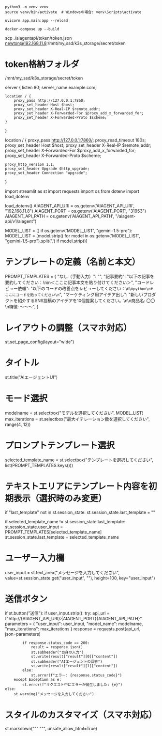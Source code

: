 ```
python3 -m venv venv
source venv/bin/activate  # Windowsの場合: venv\Scripts\activate
```

```
uvicorn app.main:app --reload
```

```
docker-compose up --build
```


scp ./aiagentapi/token/token.json newton@192.168.11.8:/mnt/my_ssd/k3s_storage/secret/token

# token格納フォルダ
/mnt/my_ssd/k3s_storage/secret/token


server {
    listen 80;
    server_name example.com;

    location / {
        proxy_pass http://127.0.0.1:7860;
        proxy_set_header Host $host;
        proxy_set_header X-Real-IP $remote_addr;
        proxy_set_header X-Forwarded-For $proxy_add_x_forwarded_for;
        proxy_set_header X-Forwarded-Proto $scheme;
    }
}



location / {
    proxy_pass http://127.0.0.1:7860/;
    proxy_read_timeout 180s;
    proxy_set_header Host $host;
    proxy_set_header X-Real-IP $remote_addr;
    proxy_set_header X-Forwarded-For $proxy_add_x_forwarded_for;
    proxy_set_header X-Forwarded-Proto $scheme;

    proxy_http_version 1.1;
    proxy_set_header Upgrade $http_upgrade;
    proxy_set_header Connection "upgrade";
}



import streamlit as st
import requests
import os
from dotenv import load_dotenv

load_dotenv()
AIAGENT_API_URI = os.getenv('AIAGENT_API_URI', "192.168.11.8")
AIAGENT_PORT = os.getenv('AIAGENT_PORT', "31953")
AIAGENT_API_PATH = os.getenv('AIAGENT_API_PATH', "/aiagent-api/v1/aiagent")

MODEL_LIST = []
if os.getenv('MODEL_LIST', "gemini-1.5-pro"):
    MODEL_LIST = [model.strip() for model in os.getenv('MODEL_LIST', "gemini-1.5-pro").split(',') if model.strip()]

# テンプレートの定義（名前と本文）
PROMPT_TEMPLATES = {
    "なし（手動入力）": "",
    "記事要約": "以下の記事を要約してください：\n\n＜ここに記事本文を貼り付けてください＞",
    "コードレビュー依頼": "以下のコードの改善点をレビューしてください：\n\n```python\n# ここにコードを貼ってください\n```",
    "マーケティング用アイデア出し": "新しいプロダクトを紹介するSNS投稿のアイデアを10個提案してください。\n\n商品名: 〇〇\n特徴: 〜〜〜",
}

# レイアウトの調整（スマホ対応）
st.set_page_config(layout="wide")

# タイトル
st.title("AIエージェントUI")

# モード選択
modelname = st.selectbox("モデルを選択してください", MODEL_LIST)
max_iterations = st.selectbox("最大イテレーション数を選択してください", range(4, 12))

# プロンプトテンプレート選択
selected_template_name = st.selectbox("テンプレートを選択してください", list(PROMPT_TEMPLATES.keys()))

# テキストエリアにテンプレート内容を初期表示（選択時のみ変更）
if "last_template" not in st.session_state:
    st.session_state.last_template = ""

if selected_template_name != st.session_state.last_template:
    st.session_state.user_input = PROMPT_TEMPLATES[selected_template_name]
    st.session_state.last_template = selected_template_name

# ユーザー入力欄
user_input = st.text_area("メッセージを入力してください", value=st.session_state.get("user_input", ""), height=100, key="user_input")

# 送信ボタン
if st.button("送信"):
    if user_input.strip():
        try:
            api_url = f"http://{AIAGENT_API_URI}:{AIAGENT_PORT}{AIAGENT_API_PATH}"
            parameters = {
                "user_input": user_input,
                "model_name": modelname,
                "max_iterations": max_iterations
            }
            response = requests.post(api_url, json=parameters)

            if response.status_code == 200:
                result = response.json()
                st.subheader("自身の入力")
                st.write(result["result"][0]["content"])
                st.subheader("AIエージェントの回答")
                st.write(result["result"][1]["content"])
            else:
                st.error(f"エラー: {response.status_code}")
        except Exception as e:
            st.error(f"リクエスト中にエラーが発生しました: {e}")
    else:
        st.warning("メッセージを入力してください")

# スタイルのカスタマイズ（スマホ対応）
st.markdown("""
    <style>
        textarea {
            font-size: 18px;
        }
        button {
            font-size: 20px;
            width: 100%;
        }
        .stButton button {
            width: 100%;
            height: 50px;
            font-size: 20px;
        }
    </style>
    """, unsafe_allow_html=True)
